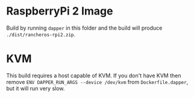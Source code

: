 RaspberryPi 2 Image
===================

Build by running `dapper` in this folder and the build will produce `./dist/rancheros-rpi2.zip`.

KVM
===

This build requires a host capable of KVM.  If you don't have KVM then remove `ENV DAPPER_RUN_ARGS --device /dev/kvm` from `Dockerfile.dapper`, but it will run very slow.
